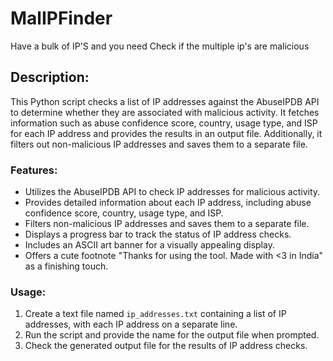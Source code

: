 # MalIPFinder
Have a bulk of IP'S and you need Check if the multiple ip's are malicious

## Description:

This Python script checks a list of IP addresses against the AbuseIPDB API to determine whether they are associated with malicious activity. It fetches information such as abuse confidence score, country, usage type, and ISP for each IP address and provides the results in an output file. Additionally, it filters out non-malicious IP addresses and saves them to a separate file.

### Features:
- Utilizes the AbuseIPDB API to check IP addresses for malicious activity.
- Provides detailed information about each IP address, including abuse confidence score, country, usage type, and ISP.
- Filters non-malicious IP addresses and saves them to a separate file.
- Displays a progress bar to track the status of IP address checks.
- Includes an ASCII art banner for a visually appealing display.
- Offers a cute footnote "Thanks for using the tool. Made with <3 in India" as a finishing touch.

### Usage:
1. Create a text file named `ip_addresses.txt` containing a list of IP addresses, with each IP address on a separate line.
2. Run the script and provide the name for the output file when prompted.
3. Check the generated output file for the results of IP address checks.
